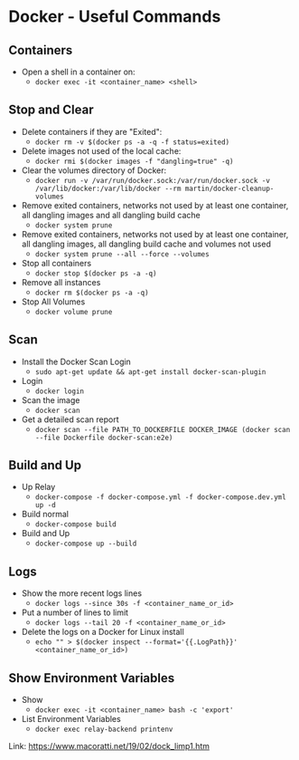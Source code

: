# Docker - Useful Commands

## Containers

- Open a shell in a container on:
	- `docker exec -it <container_name> <shell>`

## Stop and Clear

- Delete containers if they are "Exited":
	- `docker rm -v $(docker ps -a -q -f status=exited)`
- Delete images not used of the local cache:
	- `docker rmi $(docker images -f "dangling=true" -q)`
- Clear the volumes directory of Docker:
	- `docker run -v /var/run/docker.sock:/var/run/docker.sock -v /var/lib/docker:/var/lib/docker --rm martin/docker-cleanup-volumes`
- Remove exited containers, networks not used by at least one container, all dangling images and all dangling build cache
	- `docker system prune`
- Remove exited containers, networks not used by at least one container, all dangling images, all dangling build cache and volumes not used 
	- `docker system prune --all --force --volumes`
- Stop all containers
	- `docker stop $(docker ps -a -q)`
- Remove all instances
	- `docker rm $(docker ps -a -q)`
- Stop All Volumes
	- `docker volume prune`

## Scan

- Install the Docker Scan Login
	- `sudo apt-get update && apt-get install docker-scan-plugin`
- Login 
	- `docker login`
- Scan the image
	- `docker scan`
- Get a detailed scan report
	- `docker scan --file PATH_TO_DOCKERFILE DOCKER_IMAGE (docker scan --file Dockerfile docker-scan:e2e)`

## Build and Up
- Up Relay
	- `docker-compose -f docker-compose.yml -f docker-compose.dev.yml up -d`
- Build normal
	- `docker-compose build`
- Build and Up
	- `docker-compose up --build`

## Logs
- Show the more recent logs lines
	- `docker logs --since 30s -f <container_name_or_id>`
- Put a number of lines to limit
	- `docker logs --tail 20 -f <container_name_or_id>`
- Delete the logs on a Docker for Linux install
	- `echo "" > $(docker inspect --format='{{.LogPath}}' <container_name_or_id>)`

## Show Environment Variables
- Show
	- `docker exec -it <container_name> bash -c 'export'`
- List Environment Variables
	- `docker exec relay-backend printenv`

Link: https://www.macoratti.net/19/02/dock_limp1.htm
